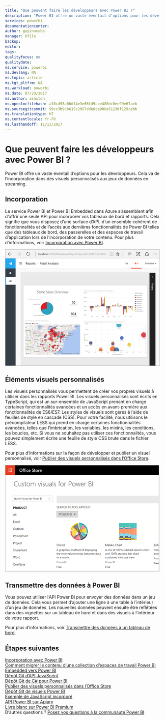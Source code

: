 ```yaml
---
title: "Que peuvent faire les développeurs avec Power BI ?"
description: "Power BI offre un vaste éventail d’options pour les développeurs. Cela va de l’incorporation dans des visuels personnalisés aux jeux de données en streaming."
services: powerbi
documentationcenter: 
author: guyinacube
manager: kfile
backup: 
editor: 
tags: 
qualityfocus: no
qualitydate: 
ms.service: powerbi
ms.devlang: NA
ms.topic: article
ms.tgt_pltfrm: NA
ms.workload: powerbi
ms.date: 07/20/2017
ms.author: asaxton
ms.openlocfilehash: a10cd93a06d14e3e66fd9cce480dc0ec99e67aeb
ms.sourcegitcommit: 99cc3b9cb615c2957dde6ca908a51238f129cebb
ms.translationtype: HT
ms.contentlocale: fr-FR
ms.lasthandoff: 11/13/2017
---
```

# <a name="what-can-developers-do-with-power-bi"></a>Que peuvent faire les développeurs avec Power BI ?
Power BI offre un vaste éventail d’options pour les développeurs. Cela va de l’incorporation dans des visuels personnalisés aux jeux de données en streaming.

## <a name="embedding"></a>Incorporation
Le service Power BI et Power BI Embedded dans Azure s’assemblent afin d’offrir une seule API pour incorporer vos tableaux de bord et rapports. Cela signifie que vous disposez d’une surface d’API, d’un ensemble cohérent de fonctionnalités et de l’accès aux dernières fonctionnalités de Power BI telles que des tableaux de bord, des passerelles et des espaces de travail d’application lors de l’incorporation de votre contenu. Pour plus d’informations, voir [Incorporation avec Power BI](embedding.md).

![](media/what-can-you-do/powerbi-embed-sample.png)

## <a name="custom-visuals"></a>Éléments visuels personnalisés
Les visuels personnalisés vous permettent de créer vos propres visuels à utiliser dans les rapports Power BI. Les visuels personnalisés sont écrits en TypeScript, qui est un sur-ensemble de JavaScript prenant en charge certaines fonctionnalités avancées et un accès en avant-première aux fonctionnalités de ES6/ES7. Les styles de visuels sont gérés à l’aide de feuilles de style en cascade (CSS). Pour votre facilité, nous utilisons le précompilateur LESS qui prend en charge certaines fonctionnalités avancées, telles que l’imbrication, les variables, les mixins, les conditions, les boucles, etc. Si vous ne souhaitez pas utiliser ces fonctionnalités, vous pouvez simplement écrire une feuille de style CSS brute dans le fichier LESS.

Pour plus d’informations sur la façon de développer et publier un visuel personnalisé, voir [Publier des visuels personnalisés dans l’Office Store](office-store.md).

![](media/what-can-you-do/powerbi-custom-visual-store.png)

## <a name="push-data-into-power-bi"></a>Transmettre des données à Power BI
Vous pouvez utiliser l’API Power BI pour envoyer des données dans un jeu de données. Cela vous permet d’ajouter une ligne à une table à l’intérieur d’un jeu de données. Les nouvelles données peuvent ensuite être reflétées dans des vignettes sur un tableau de bord et dans des visuels à l’intérieur de votre rapport.

Pour plus d’informations, voir [Transmettre des données à un tableau de bord](walkthrough-push-data.md).

## <a name="next-steps"></a>Étapes suivantes
[Incorporation avec Power BI](embedding.md)  
[Comment migrer le contenu d’une collection d’espaces de travail Power BI Embedded vers Power BI](migrate-from-powerbi-embedded.md)  
[Dépôt Git d’API JavaScript](https://github.com/Microsoft/PowerBI-JavaScript)  
[Dépôt Git de C# pour Power BI ](https://github.com/Microsoft/PowerBI-CSharp)  
[Publier des visuels personnalisés dans l’Office Store](office-store.md)  
[Dépôt Git de visuels Power BI](https://github.com/Microsoft/PowerBI-visuals)  
[Exemple de JavaScript incorporé](https://microsoft.github.io/PowerBI-JavaScript/demo/)  
[API Power BI sur Apiary](http://docs.powerbi.apiary.io/#)  
[Livre blanc sur Power BI Premium](https://aka.ms/pbipremiumwhitepaper)  
D’autres questions ? [Posez vos questions à la communauté Power BI](http://community.powerbi.com/)

